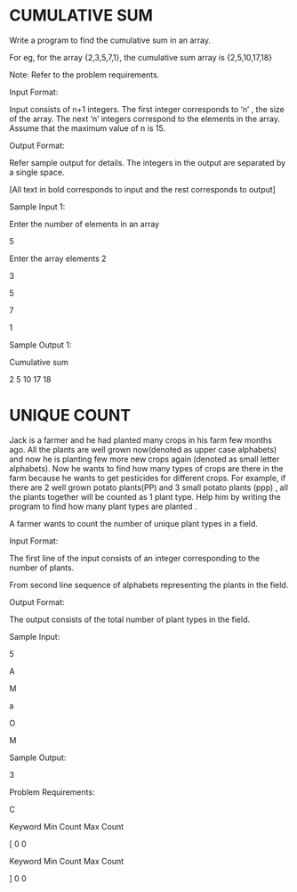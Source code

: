 # CUMULATIVE SUM

Write a program to find the cumulative sum in an array.

For eg, for the array {2,3,5,7,1}, the cumulative sum array is {2,5,10,17,18}

Note:
Refer to the problem requirements.
 

Input Format:

Input consists of n+1 integers. The first integer corresponds to ‘n’ , the size of the array. The next ‘n’ integers correspond to the elements in the array. Assume that the maximum value of n is 15.

Output Format:

Refer  sample output for details. The integers in the output are separated by a single space.

[All text in bold corresponds to input and the rest corresponds to output]
 

Sample Input 1:

Enter the number of elements in an array

5

Enter the array elements
2

3

5

7

1

Sample Output 1:

Cumulative sum

2 5 10 17 18

# UNIQUE COUNT

Jack is a farmer and he had planted many crops in his farm few months ago. All the plants are well grown now(denoted as upper case alphabets) and now he is planting few more new crops again (denoted as small letter alphabets). Now he wants to find how many types of crops are there in the farm because he wants to get pesticides for different crops. For example, if there are 2 well grown potato plants(PP) and 3 small potato plants (ppp) , all the plants together will be counted as 1 plant type. Help him by writing the program to find how many plant types are planted .

A farmer wants to count the number of unique plant  types in a field.

Input Format:

The first line of the input consists of an integer corresponding to the number of plants.

From second line sequence of alphabets representing the plants in the field.


Output Format:

The output consists of the total number of plant types in the field.

 

 

Sample Input:

5

A

M

a

O

M


Sample Output:

3
 

Problem Requirements:

C

Keyword	 Min Count 	Max Count

[         0          0

Keyword 	Min  Count 	Max Count

]	          0	         0


